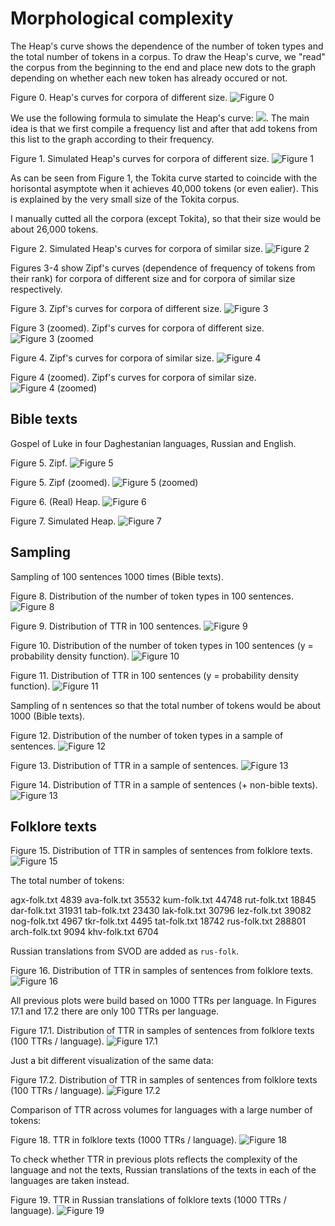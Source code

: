 # Morphological complexity

The Heap's curve shows the dependence of the number of token types and the total number of tokens in a corpus. To draw the Heap's curve, we "read" the corpus from the beginning to the end and place new dots to the graph depending on whether each new token has already occured or not.


Figure 0. Heap's curves for corpora of different size.
![Figure 0](random_texts/Figure_0.png)


We use the following formula to simulate the Heap's curve: <img src="https://render.githubusercontent.com/render/math?math=f(n) = f(n-1)%2B\sum_{i}p_i*(1-p_i)^{n-1}">. The main idea is that we first compile a frequency list and after that add tokens from this list to the graph according to their frequency.


Figure 1. Simulated Heap's curves for corpora of different size.
![Figure 1](random_texts/Figure_1.png)

As can be seen from Figure 1, the Tokita curve started to coincide with the horisontal asymptote when it achieves 40,000 tokens (or even ealier). This is explained by the very small size of the Tokita corpus.

I manually cutted all the corpora (except Tokita), so that their size would be about 26,000 tokens.

Figure 2. Simulated Heap's curves for corpora of similar size.
![Figure 2](random_texts/Figure_2.png)


Figures 3-4 show Zipf's curves (dependence of frequency of tokens from their rank) for corpora of different size and for corpora of similar size respectively.

Figure 3. Zipf's curves for corpora of different size.
![Figure 3](random_texts/Figure_3.png)

Figure 3 (zoomed). Zipf's curves for corpora of different size.
![Figure 3 (zoomed](random_texts/Figure_3_zoomed.png)

Figure 4. Zipf's curves for corpora of similar size.
![Figure 4](random_texts/Figure_4.png)

Figure 4 (zoomed). Zipf's curves for corpora of similar size.
![Figure 4 (zoomed)](random_texts/Figure_4_zoomed.png)


## Bible texts

Gospel of Luke in four Daghestanian languages, Russian and English.

Figure 5. Zipf.
![Figure 5](bible_texts/Figure_5.png)

Figure 5. Zipf (zoomed).
![Figure 5 (zoomed)](bible_texts/Figure_5_zoomed.png)

Figure 6. (Real) Heap.
![Figure 6](bible_texts/Figure_6.png)

Figure 7. Simulated Heap.
![Figure 7](bible_texts/Figure_7.png)


## Sampling

Sampling of 100 sentences 1000 times (Bible texts).

Figure 8. Distribution of the number of token types in 100 sentences.
![Figure 8](sampling/Figure_8.png)

Figure 9. Distribution of TTR in 100 sentences.
![Figure 9](sampling/Figure_9.png)

Figure 10. Distribution of the number of token types in 100 sentences (y = probability density function).
![Figure 10](sampling/Figure_10.png)

Figure 11. Distribution of TTR in 100 sentences (y = probability density function).
![Figure 11](sampling/Figure_11.png)

Sampling of n sentences so that the total number of tokens would be about 1000 (Bible texts).  

Figure 12. Distribution of the number of token types in a sample of sentences.
![Figure 12](sampling/Figure_12.png)

Figure 13. Distribution of TTR in a sample of sentences.
![Figure 13](sampling/Figure_13.png)

Figure 14. Distribution of TTR in a sample of sentences (+ non-bible texts).
![Figure 13](sampling/Figure_14.png)

## Folklore texts

Figure 15. Distribution of TTR in samples of sentences from folklore texts.
![Figure 15](sampling/Figure_15.png)

The total number of tokens:

agx-folk.txt  4839
ava-folk.txt  35532
kum-folk.txt  44748
rut-folk.txt  18845
dar-folk.txt  31931
tab-folk.txt  23430
lak-folk.txt  30796
lez-folk.txt  39082
nog-folk.txt  4967
tkr-folk.txt  4495
tat-folk.txt  18742
rus-folk.txt  288801
arch-folk.txt  9094
khv-folk.txt  6704

Russian translations from SVOD are added as `rus-folk`.

Figure 16. Distribution of TTR in samples of sentences from folklore texts.
![Figure 16](sampling/Figure_16.png)

All previous plots were build based on 1000 TTRs per language. In Figures 17.1 and 17.2 there are only 100 TTRs per language.

Figure 17.1. Distribution of TTR in samples of sentences from folklore texts (100 TTRs / language).
![Figure 17.1](sampling/Figure_17.1.png)

Just a bit different visualization of the same data:

Figure 17.2. Distribution of TTR in samples of sentences from folklore texts (100 TTRs / language).
![Figure 17.2](sampling/Figure_17.2.png)

Comparison of TTR across volumes for languages with a large number of tokens:

Figure 18. TTR in folklore texts (1000 TTRs / language).
![Figure 18](sampling/Figure_18.png)

To check whether TTR in previous plots reflects the complexity of the language and not the texts, Russian translations of the texts in each of the languages are taken instead.

Figure 19. TTR in Russian translations of folklore texts (1000 TTRs / language).
![Figure 19](sampling/Figure_19.png)

